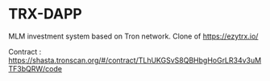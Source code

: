# TRX-DAPP

MLM investment system based on Tron network. Clone of https://ezytrx.io/

Contract : 
https://shasta.tronscan.org/#/contract/TLhUKGSvS8QBHbgHoGrLR34v3uMTF3bQRW/code
